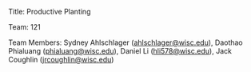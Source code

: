 Title: Productive Planting

Team: 121

Team Members: Sydney Ahlschlager (ahlschlager@wisc.edu), Daothao Phialuang (phialuang@wisc.edu), Daniel Li (hli578@wisc.edu), Jack Coughlin (jrcoughlin@wisc.edu)


